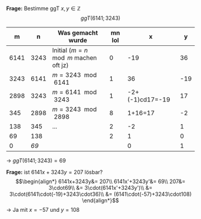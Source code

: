 **Frage:** Bestimme ggT
$x,y \in\mathbb{Z}$
 $$ggT(6141; 3243)$$

| **m** | **n** | Was gemacht wurde                    | mn lol | x               | y   |
| ----- | ----- | ------------------------------------ | ------ | --------------- | --- |
| 6141  | 3243  | Initial ($m =n\mod m$ machen oft jz) | 0      | -19             | 36  |
| 3243  | 6141  | $m =3243\mod 6141$                   | 1      | 36              | -19 |
| 2898  | 3243  | $m =6141\mod 3243$                   | 1      | -2+(-1)cd17=-19 | 17  |
| 345   | 2898  | $m =3243\mod 2898$                   | 8      | 1+16=17         | -2  |
| 138   | 345   | ...                                  | 2      | -2              | 1   |
| 69    | 138   |                                      | 2      | 1               | 0   |
| 0     | *69*  |                                      |        | 0               | 1   |
-> $ggT(6141; 3243)=69$

**Frage:** ist $6141x+3243y=207$ lösbar?
$$\begin{align*}
6141x+3243y&= 207\\
6141x'+3243y'&= 69\\
207&= 3\cdot69\\
&= 3\cdot(6141x'+3243y')\\
&= 3\cdot(6141\cdot(-19)+3243\cdot36)\\
&= (6141\cdot(-57)+3243\cdot108)
\end{align*}$$
-> Ja mit $x=-57$ und $y=108$